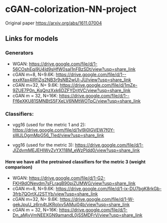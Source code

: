 # cGAN-colorization-NN-project

Original paper https://arxiv.org/abs/1611.07004


## Links for models

### Generators

* WGAN: https://drive.google.com/file/d/1-56COshEqj9U4ld9sHfW0saI1nFBzSDt/view?usp=share_link
* cGAN m=8, N=9.6K: https://drive.google.com/file/d/1--exxKfax4IRfiZg2NB3r9sNB2wUl-JU/view?usp=share_link
* cGAN m=32, N= 9.6K: https://drive.google.com/file/d/1mZe-9ZUE7P0n_KqQnzXxk6DZFYDrjtVC/view?usp=share_link
* cGAN m = 32, N=16K: https://drive.google.com/file/d/1--Ff6eXKU81SMNBtS5FXeLV6NMtWOTpC/view?usp=share_link

### Classifiers:
* vgg16 (used for the metric 1 and 2): https://drive.google.com/file/d/1vl9i0lGVEW7f0Y-sWJLOgmMpG56_Tled/view?usp=share_link

* vgg16 (used for the metric 3): https://drive.google.com/file/d/1-JlZdvmMEJEHlWvZvYX118M_eWzPIdd0/view?usp=share_link

#### Here we have all the pretrained classifiers for the metric 3 (weight comparison)

* WGAN: https://drive.google.com/file/d/1-G2-FKH9dONevdm7sFLragB90piZUMWG/view?usp=share_link
* cGAN m=8, N=9.6K: https://drive.google.com/file/d/1-ix-DU7bgK8rkGb-3frb7QOrtXJ2STYb/view?usp=share_link
* cGAN m=32, N= 9.6K: https://drive.google.com/file/d/1-W-gekJpuU_z6rn4tJKRolxv5AMui04b/view?usp=share_link
* cGAN m = 32, N=16K: https://drive.google.com/file/d/1-Dn_aMjyVmNEEXGN9amandL0jSSMDFrV/view?usp=share_link
